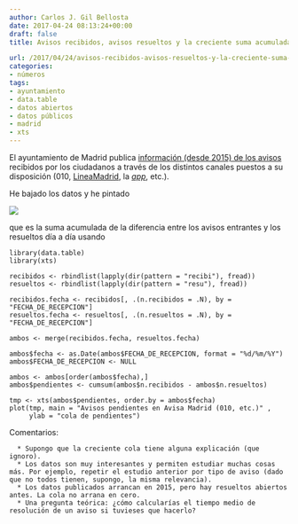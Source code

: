 ```yaml
---
author: Carlos J. Gil Bellosta
date: 2017-04-24 08:13:24+00:00
draft: false
title: Avisos recibidos, avisos resueltos y la creciente suma acumulada

url: /2017/04/24/avisos-recibidos-avisos-resueltos-y-la-creciente-suma-acumulada/
categories:
- números
tags:
- ayuntamiento
- data.table
- datos abiertos
- datos públicos
- madrid
- xts
---
```


El ayuntamiento de Madrid publica [información (desde 2015) de los avisos](https://goo.gl/gzFH6I) recibidos por los ciudadanos a través de los distintos canales puestos a su disposición (010, [LineaMadrid](https://twitter.com/Lineamadrid), la [_app_](https://goo.gl/WLFzNU), etc.).

He bajado los datos y he pintado

![](/wp-uploads/2017/04/avisos_madrid.png)


que es la suma acumulada de la diferencia entre los avisos entrantes y los resueltos día a día usando




    library(data.table)
    library(xts)

    recibidos <- rbindlist(lapply(dir(pattern = "recibi"), fread))
    resueltos <- rbindlist(lapply(dir(pattern = "resu"), fread))

    recibidos.fecha <- recibidos[, .(n.recibidos = .N), by = "FECHA_DE_RECEPCION"]
    resueltos.fecha <- resueltos[, .(n.resueltos = .N), by = "FECHA_DE_RECEPCION"]

    ambos <- merge(recibidos.fecha, resueltos.fecha)

    ambos$fecha <- as.Date(ambos$FECHA_DE_RECEPCION, format = "%d/%m/%Y")
    ambos$FECHA_DE_RECEPCION <- NULL

    ambos <- ambos[order(ambos$fecha),]
    ambos$pendientes <- cumsum(ambos$n.recibidos - ambos$n.resueltos)

    tmp <- xts(ambos$pendientes, order.by = ambos$fecha)
    plot(tmp, main = "Avisos pendientes en Avisa Madrid (010, etc.)" ,
         ylab = "cola de pendientes")




Comentarios:



	  * Supongo que la creciente cola tiene alguna explicación (que ignoro).
	  * Los datos son muy interesantes y permiten estudiar muchas cosas más. Por ejemplo, repetir el estudio anterior por tipo de aviso (dado que no todos tienen, supongo, la misma relevancia).
	  * Los datos publicados arrancan en 2015, pero hay resueltos abiertos antes. La cola no arrana en cero.
	  * Una pregunta teórica: ¿cómo calcularías el tiempo medio de resolución de un aviso si tuvieses que hacerlo?



